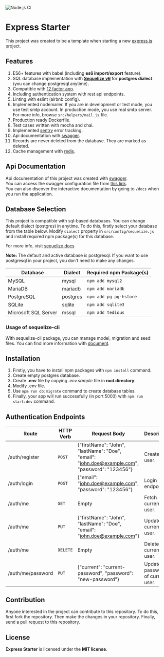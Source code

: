 ![Node.js CI](https://github.com/mucahitnezir/express-starter/workflows/Node.js%20CI/badge.svg?branch=master)

# Express Starter

This project was created to be a template when starting a new [express.js](https://github.com/expressjs/express) project.

## Features

1. ES6+ features with babel (including **es6 import/export** feature).
2. SQL database implementation with **[Sequelize v6](https://sequelize.org/docs/v6/)** for **postgres dialect** (you can change postgresql anytime).
3. Compatible with [12 factor app](https://12factor.net/).
4. Including authentication system with rest api endpoints.
5. Linting with eslint (airbnb config).
6. Implemented nodemailer. If you are in development or test mode, you use test smtp account. In production mode, you use real smtp server.
For more info, browse `src/helpers/mail.js` file.
7. Production ready Dockerfile.
8. Test cases written with mocha and chai.
9. Implemented [sentry](https://sentry.io) error tracking.
10. Api documentation with [swagger](https://swagger.io/).
11. Records are never deleted from the database. They are marked as deleted.
12. Cache management with [redis](https://redis.io/).

## Api Documentation
Api documentation of this project was created with [swagger](https://swagger.io/).  
You can access the swagger configuration file from [this link](https://aqilsulthan.github.io/psychika-api/).  
You can also discover the interactive documentation by going to `/docs` when you run the application.

## Database Selection
This project is compatible with sql-based databases. You can change default dialect (postgres) in anytime.
To do this, firstly select your database from the table below.
Modify `dialect` property in `src/config/sequelize.js` and install required npm package(s) for this database.

For more info, visit [sequelize docs](https://sequelize.org/docs/v6/other-topics/dialect-specific-things/)

**Note:** The default and active database is postgresql.
If you want to use postgresql in your project, you don't need to make any changes.

| Database | Dialect | Required npm Package(s) |
| --- | --- | --- |
| MySQL | mysql | `npm add mysql2` |
| MariaDB | mariadb | `npm add mariadb` |
| PostgreSQL | postgres | `npm add pg pg-hstore` |
| SQLite | sqlite | `npm add sqlite3` |
| Microsoft SQL Server | mssql | `npm add tedious` |

### Usage of sequelize-cli
With sequelize-cli package, you can manage model, migration and seed files.
You can find more information with [document](https://sequelize.org/docs/v6/other-topics/migrations/). 

## Installation
1. Firstly, you have to install npm packages with ``npm install`` command.
2. Create empty postgres database.
3. Create **.env** file by copying *.env.sample* file in **root directory**.
4. Modify .env file.
5. Use `npm run db:migrate` command to create database tables.
6. Finally, your app will run successfully (in port 5000) with ``npm run start:dev`` command.

## Authentication Endpoints

| Route | HTTP Verb | Request Body | Description |
| --- | --- | --- | --- |
| /auth/register | `POST` | {"firstName": "John", "lastName": "Doe", "email": "john.doe@example.com", "password": "123456"} | Create new user. |
| /auth/login | `POST` | {"email": "john.doe@example.com", "password": "123456"} | Login endpoint. |
| /auth/me | `GET` | Empty | Fetch current user. |
| /auth/me | `PUT` | {"firstName": "John", "lastName": "Doe", "email": "john.doe@example.com"} | Update current user. |
| /auth/me | `DELETE` | Empty | Delete current user. |
| /auth/me/password | `PUT` | {"current": "current-password", "password": "new-password"} | Update password of current user. |

## Contribution
Anyone interested in the project can contribute to this repository. To do this, first fork the repository.
Then make the changes in your repository. Finally, send a pull request to this repository.

## License
**Express Starter** is licensed under the **MIT license**.
